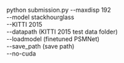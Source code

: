 python submission.py --maxdisp 192 \
    --model stackhourglass \
    --KITTI 2015 \
    --datapath (KITTI 2015 test data folder) \
    --loadmodel (finetuned PSMNet) \
	--save_path (save path) \
	--no-cuda
